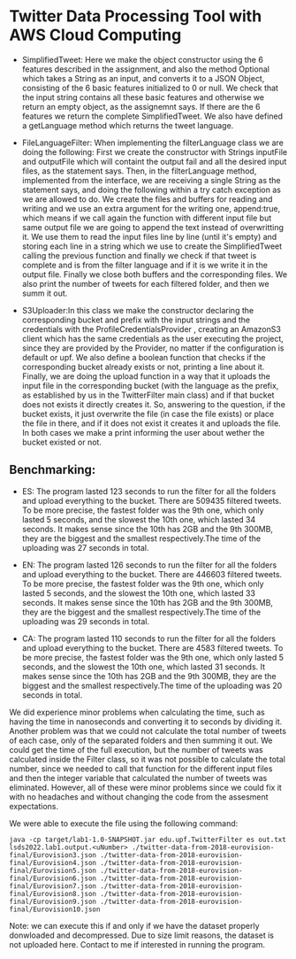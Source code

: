 # Twitter Data Processing Tool with AWS Cloud Computing 

* SimplifiedTweet: Here we make the object constructor using the 6 features described in the assignment, and also the method Optional<SimplifiedTweet> which takes a String as an input,
and converts it to a JSON Object, consisting of the 6 basic features initialized to 0 or null. We check that the input string contains all these basic features and otherwise we return
an empty object, as the assignemnt says. If there are the 6 features we return the complete SimplifiedTweet. We also have defined a getLanguage method which returns the tweet language.

* FileLanguageFilter: When implementing the filterLanguage class we are doing the following: First we create the constructor with Strings inputFile and outputFile which will containt the 
output fail and all the desired input files, as the statement says. Then, in the filterLanguage method, implemented from the interface, we are receiving a single String as the statement says, 
and doing the following within a try catch exception as we are allowed to do. We create the files and buffers for reading and writing and we use an extra argument for the writing one, append:true,
which means if we call again the function with different input file but same output file we are going to append the text instead of overwritting it. We use them to read the input files line by line
(until it's empty) and storing each line in a string which we use to create the SimplifiedTweet calling the previous function and finally we check if that tweet is complete and is from the filter
language and if it is we write it in the output file. Finally we close both buffers and the corresponding files. We also print the number of tweets for each filtered folder, and then we summ it out.

* S3Uploader:In this class we make the constructor declaring the corresponding bucket and prefix with the input strings and the credentials with the ProfileCredentialsProvider , creating an AmazonS3
client which has the same credentials as the user executing the project, since they are provided by the Provider, no matter if the configuration is default or upf. We also define a boolean function
that checks if the corresponding bucket already exists or not, printing a line about it. Finally, we are doing the upload function in a way that it uploads the input file in the corresponding bucket
(with the language as the prefix, as established by us in the TwitterFilter main class) and if that bucket does not exists it directly creates it. 
So, answering to the question, if the bucket exists, it just overwrite the file (in case the file exists) or place the file in there, and if it does not exist it creates it and uploads the file. In 
both cases we make a print informing the user about wether the bucket existed or not.

## Benchmarking:
*  ES: The program lasted 123 seconds to run the filter for all the folders and upload everything to the bucket. There are 509435 filtered tweets. To be more precise, the fastest folder was the 9th one,
which only lasted 5 seconds, and the slowest the 10th one, which lasted 34 seconds. It makes sense since the 10th has 2GB and the 9th 300MB, they are the biggest and the smallest respectively.The time
of the uploading was 27 seconds in total.

* EN: The program lasted 126 seconds to run the filter for all the folders and upload everything to the bucket. There are 446603 filtered tweets. To be more precise, the fastest folder was the 9th one,
which only lasted 5 seconds, and the slowest the 10th one, which lasted 33 seconds. It makes sense since the 10th has 2GB and the 9th 300MB, they are the biggest and the smallest respectively.The time
of the uploading was 29 seconds in total.

* CA: The program lasted 110 seconds to run the filter for all the folders and upload everything to the bucket. There are 4583 filtered tweets. To be more precise, the fastest folder was the 9th one,
which only lasted 5 seconds, and the slowest the 10th one, which lasted 31 seconds. It makes sense since the 10th has 2GB and the 9th 300MB, they are the biggest and the smallest respectively.The time
of the uploading was 20 seconds in total.  
 
We did experience minor problems when calculating the time, such as having the time in nanoseconds and converting it to seconds by dividing it. Another problem was that we could not calculate the total
number of tweets of each case, only of the separated folders and then summing it out. We could get the time of the full execution, but the number of tweets was calculated inside the Filter class, so it
was not possible to calculate the total number, since we needed to call that function for the different input files and then the integer variable that calculated the number of tweets was eliminated. 
However, all of these were minor problems since we could fix it with no headaches and without changing the code from the assesment expectations.

We were able to execute the file using the following command: 
```
java -cp target/lab1-1.0-SNAPSHOT.jar edu.upf.TwitterFilter es out.txt lsds2022.lab1.output.<uNumber> ./twitter-data-from-2018-eurovision-final/Eurovision3.json ./twitter-data-from-2018-eurovision-final/Eurovision4.json ./twitter-data-from-2018-eurovision-final/Eurovision5.json ./twitter-data-from-2018-eurovision-final/Eurovision6.json ./twitter-data-from-2018-eurovision-final/Eurovision7.json ./twitter-data-from-2018-eurovision-final/Eurovision8.json ./twitter-data-from-2018-eurovision-final/Eurovision9.json ./twitter-data-from-2018-eurovision-final/Eurovision10.json
```

Note: we can execute this if and only if we have the dataset properly donwloaded and decompressed. Due to size limit reasons, the dataset is not uploaded here. Contact to me if interested in running the program.
